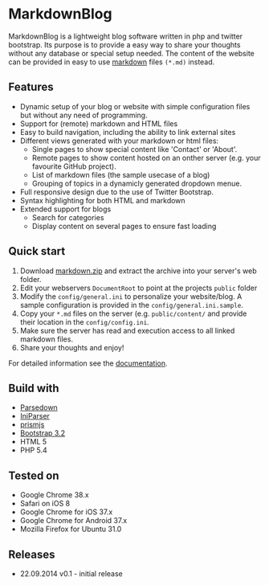 <!--
	author = <a href="https://github.com/phgamper" target="_blank">phgamper</a>
	published = 2014-09-28
-->

# MarkdownBlog

MarkdownBlog is a lightweight blog software written in php and twitter bootstrap. Its purpose is to provide a easy way to share your thoughts without any database or special setup needed.
The content of the website can be provided in easy to use [markdown](http://de.wikipedia.org/wiki/Markdown) files `(*.md)` instead. 

## Features
- Dynamic setup of your blog or website with simple configuration files but without any need of programming.
- Support for (remote) markdown and HTML files
- Easy to build navigation, including the ability to link external sites
- Different views generated with your markdown or html files:
  - Single pages to show special content like 'Contact' or 'About'.
  - Remote pages to show content hosted on an onther server (e.g. your favourite GitHub project).
  - List of markdown files (the sample usecase of a blog)
  - Grouping of topics in a dynamicly generated dropdown menue.
- Full responsive design due to the use of Twitter Bootstrap.
- Syntax highlighting for both HTML and markdown
- Extended support for blogs
  - Search for categories
  - Display content on several pages to ensure fast loading

## Quick start

1. Download [markdown.zip](https://github.com/phgamper/markdown_blog/releases) and extract the archive into your server's web folder. 
2. Edit your webservers `DocumentRoot` to point at the projects `public` folder
3. Modify the `config/general.ini` to personalize your website/blog. A sample configuration is provided in the `config/general.ini.sample`.
4. Copy your `*.md` files on the server (e.g. `public/content/` and provide their location in the `config/config.ini`. 
5. Make sure the server has read and execution access to all linked markdown files.
6. Share your thoughts and enjoy!

For detailed information see the [documentation](https://github.com/phgamper/markdown_blog/blob/master/doc.md).

## Build with

- [Parsedown](http://parsedown.org)
- [IniParser](https://github.com/austinhyde/IniParser)
- [prismjs](http://prismjs.com/index.html)
- [Bootstrap 3.2](http://getbootstrap.com)
- HTML 5
- PHP 5.4

## Tested on

- Google Chrome 38.x
- Safari on iOS 8
- Google Chrome for iOS 37.x
- Google Chrome for Android 37.x
- Mozilla Firefox for Ubuntu 31.0

## Releases

- 22.09.2014  v0.1 - initial release
